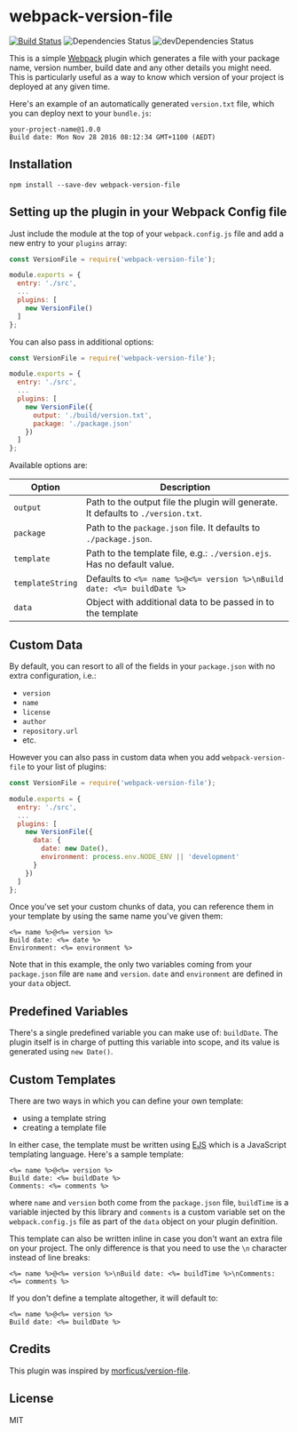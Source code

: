 # webpack-version-file

[![Build Status](https://travis-ci.org/fknussel/webpack-version-file.svg)](https://travis-ci.org/fknussel/webpack-version-file) ![Dependencies Status](https://david-dm.org/fknussel/webpack-version-file.svg) ![devDependencies Status](https://david-dm.org/fknussel/webpack-version-file/dev-status.svg)

This is a simple [Webpack](https://webpack.github.io/) plugin which generates a file with your package name, version number, build date and any other details you might need. This is particularly useful as a way to know which version of your project is deployed at any given time.

Here's an example of an automatically generated `version.txt` file, which you can deploy next to your `bundle.js`:

```
your-project-name@1.0.0
Build date: Mon Nov 28 2016 08:12:34 GMT+1100 (AEDT)
```

## Installation

```
npm install --save-dev webpack-version-file
```

## Setting up the plugin in your Webpack Config file

Just include the module at the top of your `webpack.config.js` file and add a new entry to your `plugins` array:

```js
const VersionFile = require('webpack-version-file');

module.exports = {
  entry: './src',
  ...
  plugins: [
    new VersionFile()
  ]
};
```

You can also pass in additional options:

```js
const VersionFile = require('webpack-version-file');

module.exports = {
  entry: './src',
  ...
  plugins: [
    new VersionFile({
      output: './build/version.txt',
      package: './package.json'
    })
  ]
};
```

Available options are:

| Option | Description |
|--------|-------------|
| `output` | Path to the output file the plugin will generate. It defaults to `./version.txt`. |
| `package` | Path to the `package.json` file. It defaults to `./package.json`. |
| `template` | Path to the template file, e.g.: `./version.ejs`. Has no default value. |
| `templateString` | Defaults to `<%= name %>@<%= version %>\nBuild date: <%= buildDate %>` |
| `data` | Object with additional data to be passed in to the template |

## Custom Data

By default, you can resort to all of the fields in your `package.json` with no extra configuration, i.e.:

* `version`
* `name`
* `license`
* `author`
* `repository.url`
* etc.

However you can also pass in custom data when you add `webpack-version-file` to your list of plugins:

```js
const VersionFile = require('webpack-version-file');

module.exports = {
  entry: './src',
  ...
  plugins: [
    new VersionFile({
      data: {
        date: new Date(),
        environment: process.env.NODE_ENV || 'development'
      }
    })
  ]
};
```

Once you've set your custom chunks of data, you can reference them in your template by using the same name you've given them:

```
<%= name %>@<%= version %>
Build date: <%= date %>
Environment: <%= environment %>
```

Note that in this example, the only two variables coming from your `package.json` file are `name` and `version`. `date` and `environment` are defined in your `data` object.

## Predefined Variables

There's a single predefined variable you can make use of: `buildDate`. The plugin itself is in charge of putting this variable into scope, and its value is generated using `new Date()`.

## Custom Templates

There are two ways in which you can define your own template:

* using a template string
* creating a template file

In either case, the template must be written using [EJS](http://www.embeddedjs.com/) which is a JavaScript templating language. Here's a sample template:

```
<%= name %>@<%= version %>
Build date: <%= buildDate %>
Comments: <%= comments %>
```

where `name` and `version` both come from the `package.json` file, `buildTime` is a variable injected by this library and `comments` is a custom variable set on the `webpack.config.js` file as part of the `data` object on your plugin definition.

This template can also be written inline in case you don't want an extra file on your project. The only difference is that you need to use the `\n` character instead of line breaks:

```
<%= name %>@<%= version %>\nBuild date: <%= buildTime %>\nComments: <%= comments %>
```

If you don't define a template altogether, it will default to:

```
<%= name %>@<%= version %>
Build date: <%= buildDate %>
```

## Credits

This plugin was inspired by [morficus/version-file](https://github.com/morficus/version-file).

## License

MIT
